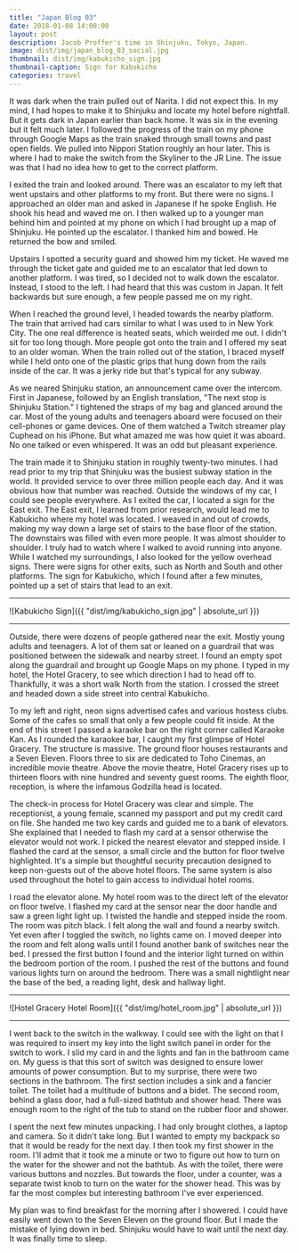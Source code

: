 ```yaml
---
title: "Japan Blog 03"
date: 2018-01-08 14:00:00
layout: post
description: Jacob Proffer's time in Shinjuku, Tokyo, Japan.
image: dist/img/japan_blog_03_social.jpg
thumbnail: dist/img/kabukicho_sign.jpg
thumbnail-caption: Sign for Kabukicho
categories: travel
---
```


It was dark when the train pulled out of Narita. I did not expect this. In my mind, I had hopes to make it to Shinjuku and locate my hotel before nightfall. But it gets dark in Japan earlier than back home. It was six in the evening but it felt much later. I followed the progress of the train on my phone through Google Maps as the train snaked through small towns and past open fields. We pulled into Nippori Station roughly an hour later. This is where I had to make the switch from the Skyliner to the JR Line. The issue was that I had no idea how to get to the correct platform.

I exited the train and looked around. There was an escalator to my left that went upstairs and other platforms to my front. But there were no signs. I approached an older man and asked in Japanese if he spoke English. He shook his head and waved me on. I then walked up to a younger man behind him and pointed at my phone on which I had brought up a map of Shinjuku. He pointed up the escalator. I thanked him and bowed. He returned the bow and smiled.

Upstairs I spotted a security guard and showed him my ticket. He waved me through the ticket gate and guided me to an escalator that led down to another platform. I was tired, so I decided not to walk down the escalator. Instead, I stood to the left. I had heard that this was custom in Japan. It felt backwards but sure enough, a few people passed me on my right.

When I reached the ground level, I headed towards the nearby platform. The train that arrived had cars similar to what I was used to in New York City. The one real difference is heated seats, which weirded me out. I didn't sit for too long though. More people got onto the train and I offered my seat to an older woman. When the train rolled out of the station, I braced myself while I held onto one of the plastic grips that hung down from the rails inside of the car. It was a jerky ride but that's typical for any subway.

As we neared Shinjuku station, an announcement came over the intercom. First in Japanese, followed by an English translation, "The next stop is Shinjuku Station." I tightened the straps of my bag and glanced around the car. Most of the young adults and teenagers aboard were focused on their cell-phones or game devices. One of them watched a Twitch streamer play Cuphead on his iPhone. But what amazed me was how quiet it was aboard. No one talked or even whispered. It was an odd but pleasant experience.

The train made it to Shinjuku station in roughly twenty-two minutes. I had read prior to my trip that Shinjuku was the busiest subway station in the world. It provided service to over three million people each day. And it was obvious how that number was reached. Outside the windows of my car, I could see people everywhere. As I exited the car, I located a sign for the East exit. The East exit, I learned from prior research, would lead me to Kabukicho where my hotel was located. I weaved in and out of crowds, making my way down a large set of stairs to the base floor of the station. The downstairs was filled with even more people. It was almost shoulder to shoulder. I truly had to watch where I walked to avoid running into anyone. While I watched my surroundings, I also looked for the yellow overhead signs. There were signs for other exits, such as North and South and other platforms. The sign for Kabukicho, which I found after a few minutes, pointed up a set of stairs that lead to an exit.

---

![Kabukicho Sign]({{ "dist/img/kabukicho_sign.jpg" | absolute_url }})

---

Outside, there were dozens of people gathered near the exit. Mostly young adults and teenagers. A lot of them sat or leaned on a guardrail that was positioned between the sidewalk and nearby street. I found an empty spot along the guardrail and brought up Google Maps on my phone. I typed in my hotel, the Hotel Gracery, to see which direction I had to head off to. Thankfully, it was a short walk North from the station. I crossed the street and headed down a side street into central Kabukicho.

To my left and right, neon signs advertised cafes and various hostess clubs. Some of the cafes so small that only a few people could fit inside. At the end of this street I passed a karaoke bar on the right corner called Karaoke Kan. As I rounded the karaokee bar, I caught my first glimpse of Hotel Gracery. The structure is massive. The ground floor houses restaurants and a Seven Eleven. Floors three to six are dedicated to Toho Cinemas, an incredible movie theatre. Above the movie theatre, Hotel Gracery rises up to thirteen floors with nine hundred and seventy guest rooms. The eighth floor, reception, is where the infamous Godzilla head is located.

The check-in process for Hotel Gracery was clear and simple. The receptionist, a young female, scanned my passport and put my credit card on file. She handed me two key cards and guided me to a bank of elevators. She explained that I needed to flash my card at a sensor otherwise the elevator would not work. I picked the nearest elevator and stepped inside. I flashed the card at the sensor, a small circle and the button for floor twelve highlighted. It's a simple but thoughtful security precaution designed to keep non-guests out of the above hotel floors. The same system is also used throughout the hotel to gain access to individual hotel rooms.

I road the elevator alone. My hotel room was to the direct left of the elevator on floor twelve. I flashed my card at the sensor near the door handle and saw a green light light up. I twisted the handle and stepped inside the room. The room was pitch black. I felt along the wall and found a nearby switch. Yet even after I toggled the switch, no lights came on. I moved deeper into the room and felt along walls until I found another bank of switches near the bed. I pressed the first button I found and the interior light turned on within the bedroom portion of the room. I pushed the rest of the buttons and found various lights turn on around the bedroom. There was a small nightlight near the base of the bed, a reading light, desk and hallway light.

---

![Hotel Gracery Hotel Room]({{ "dist/img/hotel_room.jpg" | absolute_url }})

---

I went back to the switch in the walkway. I could see with the light on that I was required to insert my key into the light switch panel in order for the switch to work. I slid my card in and the lights and fan in the bathroom came on. My guess is that this sort of switch was designed to ensure lower amounts of power consumption. But to my surprise, there were two sections in the bathroom. The first section includes a sink and a fancier toilet. The toilet had a multitude of buttons and a bidet. The second room, behind a glass door, had a full-sized bathtub and shower head. There was enough room to the right of the tub to stand on the rubber floor and shower.

I spent the next few minutes unpacking. I had only brought clothes, a laptop and camera. So it didn't take long. But I wanted to empty my backpack so that it would be ready for the next day. I then took my first shower in the room. I'll admit that it took me a minute or two to figure out how to turn on the water for the shower and not the bathtub. As with the toilet, there were various buttons and nozzles. But towards the floor, under a counter, was a separate twist knob to turn on the water for the shower head. This was by far the most complex but interesting bathroom I've ever experienced.

My plan was to find breakfast for the morning after I showered. I could have easily went down to the Seven Eleven on the ground floor. But I made the mistake of lying down in bed. Shinjuku would have to wait until the next day. It was finally time to sleep.
